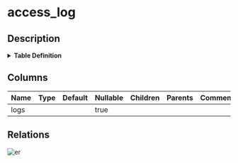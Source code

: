 # access_log

## Description

<details>
<summary><strong>Table Definition</strong></summary>

```sql
CREATE VIRTUAL TABLE access_log USING fts4(logs)
```

</details>

## Columns

| Name | Type | Default | Nullable | Children | Parents | Comment |
| ---- | ---- | ------- | -------- | -------- | ------- | ------- |
| logs |  |  | true |  |  |  |

## Relations

![er](access_log.svg)
